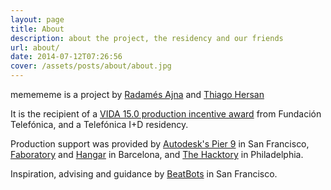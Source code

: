 ```yaml
---
layout: page
title: About
description: about the project, the residency and our friends
url: about/
date: 2014-07-12T07:26:56
cover: /assets/posts/about/about.jpg
---
```

memememe is a project by [Radamés Ajna](http://radames.in) and [Thiago Hersan](http://www.thiagohersan.com/)

It is the recipient of a [VIDA 15.0 production incentive award](https://vida.fundaciontelefonica.com/proyectos/vida-15/) from Fundación Telefónica, and a Telefónica I+D residency.

Production support was provided by [Autodesk's Pier 9](http://www.instructables.com/id/Overview-Access-to-Autodesk-Pier-9-Workshop/) in San Francisco, [Faboratory](http://faboratory.org/) and [Hangar](http://hangar.org/) in Barcelona, and [The Hacktory](http://www.thehacktory.org/) in Philadelphia.

Inspiration, advising and guidance by [BeatBots](http://www.beatbots.net/) in San Francisco.
